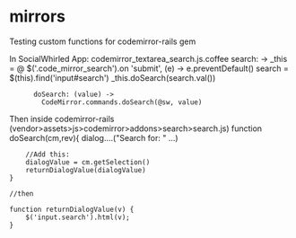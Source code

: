 mirrors
==========
Testing custom functions for codemirror-rails gem 

In SocialWhirled App:
	codemirror_textarea_search.js.coffee
		search: ->
	    _this = @
	    $('.code_mirror_search').on 'submit', (e) ->
	      e.preventDefault()
	      search = $(this).find('input#search')
	      _this.doSearch(search.val())
	
		  doSearch: (value) ->
		    CodeMirror.commands.doSearch(@sw, value)
		
Then inside codemirror-rails (vendor>assets>js>codemirror>addons>search>search.js)
	function doSearch(cm,rev){
		dialog....("Search for: " ...)
	
		//Add this:
		dialogValue = cm.getSelection()
		returnDialogValue(dialogValue)
	}
	
	//then
	
	function returnDialogValue(v) {
		$('input.search').html(v);
	}

